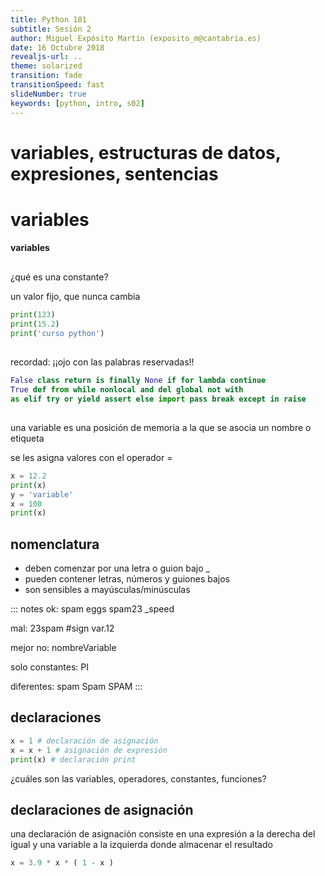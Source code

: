 ```yaml
---
title: Python 101
subtitle: Sesión 2
author: Miguel Expósito Martín (exposito_m@cantabria.es)
date: 16 Octubre 2018
revealjs-url: ..
theme: solarized
transition: fade
transitionSpeed: fast
slideNumber: true
keywords: [python, intro, s02]
---
```


# variables, estructuras de datos, expresiones, sentencias

# variables
#### variables

##
¿qué es una constante?

un valor fijo, que nunca cambia

~~~python
print(123)
print(15.2)
print('curso python')
~~~

##
recordad: ¡¡ojo con las palabras reservadas!!

~~~python
False class return is finally None if for lambda continue
True def from while nonlocal and del global not with
as elif try or yield assert else import pass break except in raise
~~~

##
una variable es una posición de memoria a la que se asocia un nombre o etiqueta

se les asigna valores con el operador =

~~~python
x = 12.2
print(x)
y = 'variable'
x = 100
print(x)
~~~

## nomenclatura

- deben comenzar por una letra o guion bajo _
- pueden contener letras, números y guiones bajos
- son sensibles a mayúsculas/minúsculas

::: notes
ok:    spam    eggs   spam23    _speed

mal:     23spam     #sign  var.12

mejor no: nombreVariable

solo constantes: PI

diferentes: spam   Spam   SPAM
:::

## declaraciones

~~~python
x = 1 # declaración de asignación
x = x + 1 # asignación de expresión
print(x) # declaración print
~~~

¿cuáles son las variables, operadores, constantes, funciones?

## declaraciones de asignación

una declaración de asignación consiste en una expresión a la derecha del igual y una variable a la izquierda donde almacenar el resultado

~~~python
x = 3.9 * x * ( 1 - x )
~~~


